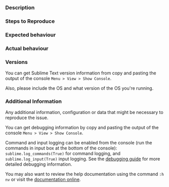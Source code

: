 <!--

Do you want to ask a question? Are you looking for support? The Sublime Text message board is the best place for getting support: https://forum.sublimetext.com.

-->

### Description

### Steps to Reproduce

### Expected behaviour

### Actual behaviour

### Versions

You can get Sublime Text version information from copy and pasting the output of the console `Menu > View > Show Console`.

Also, please include the OS and what version of the OS you're running.

### Additional Information

Any additional information, configuration or data that might be necessary to reproduce the issue.

You can get debugging information by copy and pasting the output of the console `Menu > View > Show Console`.

Command and input logging can be enabled from the console (run the commands in input box at the bottom of the console): `sublime.log_commands(True)` for command logging, and `sublime.log_input(True)` input logging. See the [debugging guide](https://github.com/NeoVintageous/NeoVintageous/blob/master/CONTRIBUTING.md) for more detailed debugging information.

You may also want to review the help documentation using the command `:h nv` or visit the [documentation online](https://github.com/gerardroche/sublimefiles/blob/master/User/.vintageousrc).
